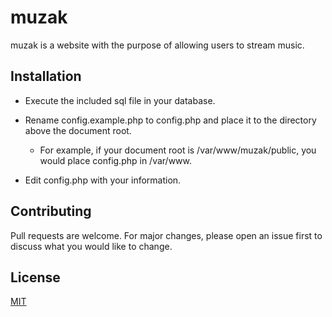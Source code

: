 # muzak

muzak is a website with the purpose of allowing users to stream music.

## Installation

* Execute the included sql file in your database.

* Rename config.example.php to config.php and place it to the directory above the document root.

  * For example, if your document root is /var/www/muzak/public, you would place config.php in /var/www.
  
* Edit config.php with your information.

## Contributing
Pull requests are welcome. For major changes, please open an issue first to discuss what you would like to change.


## License
[MIT](https://choosealicense.com/licenses/mit/)
